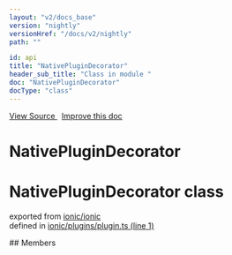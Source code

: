 ```yaml
---
layout: "v2/docs_base"
version: "nightly"
versionHref: "/docs/v2/nightly"
path: ""

id: api
title: "NativePluginDecorator"
header_sub_title: "Class in module "
doc: "NativePluginDecorator"
docType: "class"
---
```



<div class="improve-docs">
  <a href='http://github.com/driftyco/ionic2/tree/master/ionic/plugins/plugin.ts#L0'>
    View Source
  </a>
  &nbsp;
  <a href='http://github.com/driftyco/ionic2/edit/master/ionic/plugins/plugin.ts#L0'>
    Improve this doc
  </a>
</div>




<h1 class="api-title">

  NativePluginDecorator



</h1>








<h1 class="class export">NativePluginDecorator <span class="type">class</span></h1>
<p class="module">exported from <a href='undefined'>ionic/ionic</a><br/>
defined in <a href="https://github.com/driftyco/ionic2/tree/master/ionic/plugins/plugin.ts#L1-L45">ionic/plugins/plugin.ts (line 1)</a>
</p>
<p></p>
## Members


